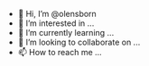 - 👋 Hi, I’m @olensborn
- 👀 I’m interested in ...
- 🌱 I’m currently learning ...
- 💞️ I’m looking to collaborate on ...
- 📫 How to reach me ...

<!---
olensborn/olensborn is a ✨ special ✨ repository because its `README.md` (this file) appears on your GitHub profile.
You can click the Preview link to take a look at your changes.
--->
